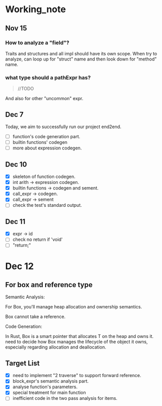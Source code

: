 # Working_note

## Nov 15

### How to analyze a "field"?

Traits and structures and all impl should have its own scope. When try to analyze, can loop up for "struct" name and then look down for "method" name.

### what type should a pathExpr has? 

> //TODO

And also for other "uncommon" expr.

## Dec 7

Today, we aim to successfully run our project end2end.

* [ ] function's code generation part.
* [ ] builtin functions' codegen
* [ ] more about expression codegen.

## Dec 10

* [x] skeleton of function codegen.
* [x] int arith -> expression codegen.
* [x] builtin functions -> codegen and sement.
* [x] call_expr -> codegen.
* [x] call_expr -> sement
* [ ] check the test's standard output.

## Dec 11

* [x] expr -> id
* [ ] check no return if 'void'
* [ ] "return;"

# Dec 12

## For box and reference type

Semantic Analysis:

For Box, you'll manage heap allocation and ownership semantics.

Box cannot take a reference.

Code Generation:

In Rust, Box<T> is a smart pointer that allocates T on the heap and owns it. need to decide how Box manages the lifecycle of the object it owns, especially regarding allocation and deallocation.

## Target List

* [x] need to implement "2 traverse" to support forward reference.
* [x] block_expr's semantic analysis part.
* [x] analyse function's parameters.
* [x] special treatment for main function
* [ ] inefficient code in the two pass analysis for items.